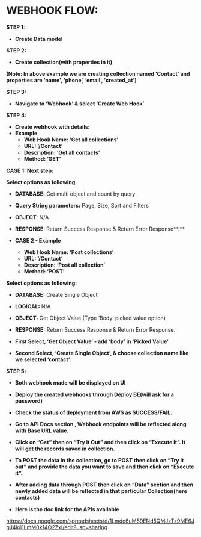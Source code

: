 ﻿# **WEBHOOK FLOW:**
**STEP 1:**

- **Create Data model**



**STEP 2:**

- **Create collection(with properties in it)**



**(Note: In above example we are creating collection named ‘Contact’ and properties are ‘name', ‘phone’, ‘email’, 'created\_at’)**

**STEP 3:**

- **Navigate to ‘Webhook’ & select ‘Create Web Hook’**



**STEP 4:**

- **Create webhook with details:**
- **Example**
  - **Web Hook Name: ‘Get all collections’**
  - **URL: ‘/Contact’**
  - **Description: ‘Get all contacts’**
  - **Method: ‘GET’**

**CASE 1: Next step:**

**Select options as following**

- **DATABASE:** Get multi object and count by query 
- **Query String parameters:** Page, Size, Sort and Filters
- **OBJECT**: N/A
- **RESPONSE**: Return Success Response & Return Error Response**.**







- **CASE 2 - Example**
  - **Web Hook Name: ‘Post collections’**
  - **URL: ‘/Contact’**
  - **Description: ‘Post all collection’**
  - **Method: ‘POST’**

**Select options as following:**

- **DATABASE:** Create Single Object
- **LOGICAL:** N/A
- **OBJECT:** Get Object Value (Type ‘Body’ picked value option)
- **RESPONSE:** Return Success Response & Return Error Response.
- **First Select, ‘Get Object Value’ - add ‘body’ in ‘Picked Value’**



- **Second Select, ‘Create Single Object’, & choose collection name like we selected ‘contact’.**



**STEP 5:**

- **Both webhook made will be displayed on UI**



- **Deploy the created webhooks through Deploy BE(will ask for a password)**



- **Check the status of deployment from AWS as SUCCESS/FAIL.**
- **Go to API Docs section , Webhook endpoints will be reflected along with Base URL value.**



- **Click on “Get” then on “Try it Out” and then click on “Execute it”. It will get the records saved in collection.**



- **To POST the data in the collection, go to POST then click on “Try it out” and provide the data you want to save and then click on “Execute it”.**



- **After adding data through POST then click on “Data” section and then newly added data will be reflected in that particular Collection(here contacts)**



- **Here is the doc link for the APIs available**

<https://docs.google.com/spreadsheets/d/1Lmdc6uM59ENd5QMJzTz9ME6JgJ4loi1LmM0k14O2ZxI/edit?usp=sharing>
